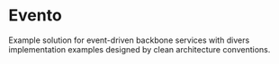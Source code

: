 # Evento
Example solution for event-driven backbone services with divers implementation examples designed by clean architecture conventions.
